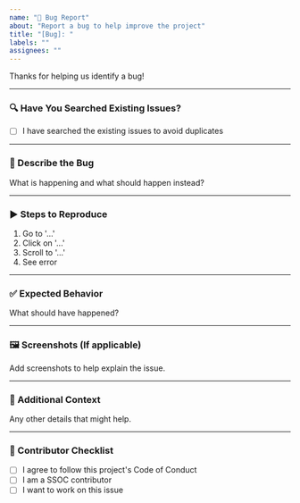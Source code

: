 ```yaml
---
name: "🐞 Bug Report"
about: "Report a bug to help improve the project"
title: "[Bug]: "
labels: ""
assignees: ""
---
```


Thanks for helping us identify a bug!

---

### 🔍 Have You Searched Existing Issues?

- [ ] I have searched the existing issues to avoid duplicates

---

### 🐞 Describe the Bug  
What is happening and what should happen instead?

---

### ▶️ Steps to Reproduce  
1. Go to '...'
2. Click on '...'
3. Scroll to '...'
4. See error

---

### ✅ Expected Behavior  
What should have happened?

---

### 🖼️ Screenshots (If applicable)  
Add screenshots to help explain the issue.

---

### 📘 Additional Context  
Any other details that might help.

---

### 🙌 Contributor Checklist

- [ ] I agree to follow this project's Code of Conduct  
- [ ] I am a SSOC contributor  
- [ ] I want to work on this issue  